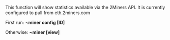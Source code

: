 This function will show statistics available via the 2Miners API.
It is currently configured to pull from eth.2miners.com

First run:
    **~miner config [ID]**

Otherwise:
    **~miner [view]**